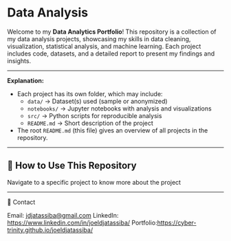 # Data Analysis

Welcome to my **Data Analytics Portfolio**! This repository is a collection of my data analysis projects, showcasing my skills in data cleaning, visualization, statistical analysis, and machine learning. Each project includes code, datasets, and a detailed report to present my findings and insights.

---

**Explanation:**
- Each project has its own folder, which may include:
  - `data/` → Dataset(s) used (sample or anonymized)
  - `notebooks/` → Jupyter notebooks with analysis and visualizations
  - `src/` → Python scripts for reproducible analysis
  - `README.md` → Short description of the project
- The root `README.md` (this file) gives an overview of all projects in the repository.

---

## 📌 How to Use This Repository

Navigate to a specific project to know more about the project

---

📧 Contact

Email: jdjatassiba@gmail.com
LinkedIn: https://www.linkedin.com/in/joeldjatassiba/
Portfolio:https://cyber-trinity.github.io/joeldjatassiba/